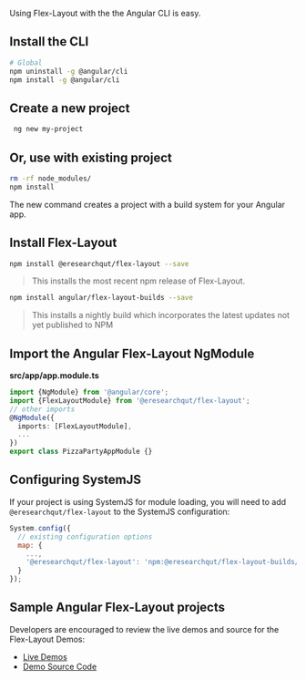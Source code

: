 Using Flex-Layout with the the Angular CLI is easy.

## Install the CLI
 
 ```bash
# Global
npm uninstall -g @angular/cli
npm install -g @angular/cli
```

 
## Create a new project
 
```bash
 ng new my-project
```

## Or, use with existing project

```bash
rm -rf node_modules/
npm install
```

The new command creates a project with a build system for your Angular app.

## Install Flex-Layout

```bash
npm install @eresearchqut/flex-layout --save
```

>  This installs the most recent npm release of Flex-Layout.

```bash
npm install angular/flex-layout-builds --save
```

> This installs a nightly build which incorporates the latest updates not yet published to NPM

## Import the Angular Flex-Layout NgModule
  
**src/app/app.module.ts**
```typescript
import {NgModule} from '@angular/core';
import {FlexLayoutModule} from '@eresearchqut/flex-layout';
// other imports 
@NgModule({
  imports: [FlexLayoutModule],
  ...
})
export class PizzaPartyAppModule {}
```

## Configuring SystemJS
If your project is using SystemJS for module loading, you will need to add `@eresearchqut/flex-layout` 
to the SystemJS configuration:

```js
System.config({
  // existing configuration options
  map: {
    ...,
    '@eresearchqut/flex-layout': 'npm:@eresearchqut/flex-layout-builds/bundles/flex-layout.umd.js'
  }
});
```

## Sample Angular Flex-Layout projects

Developers are encouraged to review the live demos and source for the Flex-Layout Demos:

* [Live Demos](https://tburleson-layouts-demos.firebaseapp.com/)
* [Demo Source Code](https://github.com/angular/flex-layout/blob/master/src/apps/demo-app/)
